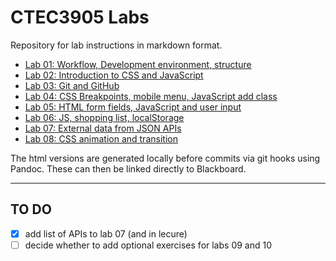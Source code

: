 # CTEC3905 Labs

Repository for lab instructions in markdown format.

- [Lab 01: Workflow, Development environment, structure](https://ctec3905.github.io/labs/html/01-lab.html)
- [Lab 02: Introduction to CSS and JavaScript](https://ctec3905.github.io/labs/html/02-lab.html)
- [Lab 03: Git and GitHub](https://ctec3905.github.io/labs/html/03-lab.html)
- [Lab 04: CSS Breakpoints, mobile menu, JavaScript add class](https://ctec3905.github.io/labs/html/04-lab.html)
- [Lab 05: HTML form fields, JavaScript and user input](https://ctec3905.github.io/labs/html/05-lab.html)
- [Lab 06: JS, shopping list, localStorage](https://ctec3905.github.io/labs/html/06-lab.html)
- [Lab 07: External data from JSON APIs](https://ctec3905.github.io/labs/html/07-lab.html) 
- [Lab 08: CSS animation and transition](https://ctec3905.github.io/labs/html/08-lab.html)

<!--
NOTE: (link to list of APIs)
-->

<!--
- Lab 09: TBC PWAs??
- Lab 10: TBC CSS grid?
-->

The html versions are generated locally before commits via git hooks using Pandoc. These can then be linked directly to Blackboard.

---

## TO DO

- [x] add list of APIs to lab 07 (and in lecure)
- [ ] decide whether to add optional exercises for labs 09 and 10